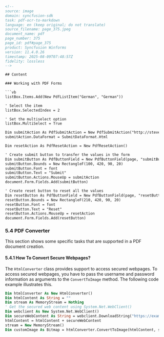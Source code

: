 ```html
<!-- 
source: image
domain: syncfusion-sdk
task: pdf-ocr-to-markdown
language: en (keep original; do not translate)
source_filename: page_375.jpeg
document_name: pdf
page_number: 375
page_id: pdf#page_375
product: Syncfusion Winforms
version: 11.4.0.26
timestamp: 2025-08-09T07:48:57Z
fidelity: lossless
-->

## Content

### Working with PDF Forms

```vb
listBox.Items.Add(New PdfListItem("German", "German"))

' Select the item
listBox.SelectedIndex = 2

' Set the multiselect option
listBox.MultiSelect = True

Dim submitAction As PdfSubmitAction = New PdfSubmitAction("http://stevex.net/dump.php")
submitAction.DataFormat = SubmitDataFormat.Html

Dim resetAction As PdfResetAction = New PdfResetAction()

' Create submit button to transfer the values in the form
Dim submitButton As PdfButtonField = New PdfButtonField(page, "submitButton")
submitButton.Bounds = New RectangleF(100, 420, 90, 20)
submitButton.Font = font
submitButton.Text = "Submit"
submitButton.Actions.MouseUp = submitAction
document.Form.Fields.Add(submitButton)

' Create reset button to reset all the values
Dim resetButton As PdfButtonField = New PdfButtonField(page, "resetButton")
resetButton.Bounds = New RectangleF(210, 420, 90, 20)
resetButton.Font = font
resetButton.Text = "Reset"
resetButton.Actions.MouseUp = resetAction
document.Form.Fields.Add(resetButton)
```

### 5.4 PDF Converter

This section shows some specific tasks that are supported in a PDF document creation.

#### 5.4.1 How To Convert Secure Webpages?

The `HtmlConverter` class provides support to access secured webpages. To access secured webpages, you have to pass the username and password information as arguments to the `ConvertToImage` method. The following code example illustrates this.

```vb
Dim htmlConverter As New HtmlConverter()
Dim htmlContent As String = ""
Dim stream As MemoryStream = Nothing
' Get the secured web content using System.Net.WebClient()
Dim webclient As New System.Net.WebClient()
Dim secureWebContent As String = webclient.DownloadString("https://example.com/securepage")
htmlContent = htmlContent + secureWebContent
stream = New MemoryStream()
Dim customImage As Bitmap = htmlConverter.ConvertToImage(htmlContent, stream, 600, 60, streamSettings)
```

<!-- tags: [pdf, pdf forms, pdf converter, html conversion, secure webpages, syncfusion winforms] keywords: [PdfSubmitAction, PdfResetAction, PdfButtonField, HtmlConverter, ConvertToImage, secure webpages, password protection, PDF document creation] -->
```